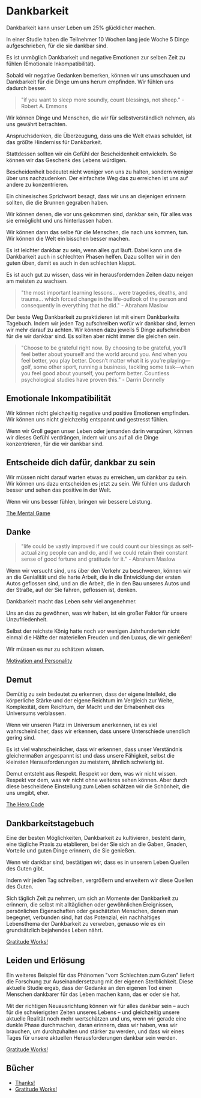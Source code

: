 # Dankbarkeit

Dankbarkeit kann unser Leben um 25% glücklicher machen.

In einer Studie haben die Teilnehmer 10 Wochen lang jede Woche 5 Dinge aufgeschrieben, für die sie dankbar sind.

Es ist unmöglich Dankbarkeit und negative Emotionen zur selben Zeit zu fühlen (Emotionale Inkompatibilität).

Sobald wir negative Gedanken bemerken, können wir uns umschauen und Dankbarkeit für die Dinge um uns herum empfinden. Wir fühlen uns dadurch besser.

> "if you want to sleep more soundly, count blessings, not sheep." - Robert A. Emmons

Wir können Dinge und Menschen, die wir für selbstverständlich nehmen, als uns gewährt betrachten.

Anspruchsdenken, die Überzeugung, dass uns die Welt etwas schuldet, ist das größte Hinderniss für Dankbarkeit.

Stattdessen sollten wir ein Gefühl der Bescheidenheit entwickeln. So können wir das Geschenk des Lebens würdigen.

Bescheidenheit bedeutet nicht weniger von uns zu halten, sondern weniger über uns nachzudenken. Der einfachste Weg das zu erreichen ist uns auf andere zu konzentrieren.

Ein chinesisches Sprichwort besagt, dass wir uns an diejenigen erinnern sollten, die die Brunnen gegraben haben.

Wir können denen, die vor uns gekommen sind, dankbar sein, für alles was sie ermöglicht und uns hinterlassen haben.

Wir können dann das selbe für die Menschen, die nach uns kommen, tun. Wir können die Welt ein bisschen besser machen.

Es ist leichter dankbar zu sein, wenn alles gut läuft. Dabei kann uns die Dankbarkeit auch in schlechten Phasen helfen. Dazu sollten wir in den guten üben, damit es auch in den schlechten klappt.

Es ist auch gut zu wissen, dass wir in herausfordernden Zeiten dazu neigen am meisten zu wachsen.

> "the most important learning lessons... were tragedies, deaths, and trauma… which forced change in the life-outlook of the person and consequently in everything that he did." - Abraham Maslow

Der beste Weg Dankbarkeit zu praktizieren ist mit einem Dankbarkeits Tagebuch. Indem wir jeden Tag aufschreiben wofür wir dankbar sind, lernen wir mehr darauf zu achten. Wir können dazu jeweils 5 Dinge aufschrieiben für die wir dankbar sind. Es sollten aber nicht immer die gleichen sein.

> "Choose to be grateful right now. By choosing to be grateful, you’ll feel better about yourself and the world around you. And when you feel better, you play better. Doesn’t matter what it is you’re playing—golf, some other sport, running a business, tackling some task—when you feel good about yourself, you perform better. Countless psychological studies have proven this." - Darrin Donnelly

## Emotionale Inkompatibilität

Wir können nicht gleichzeitig negative und positive Emotionen empfinden. Wir können uns nicht gleichzeitig entspannt und gestresst fühlen.

Wenn wir Groll gegen unser Leben oder jemanden darin verspüren, können wir dieses Gefühl verdrängen, indem wir uns auf all die Dinge konzentrieren, für die wir dankbar sind.

## Entscheide dich dafür, dankbar zu sein

Wir müssen nicht darauf warten etwas zu erreichen, um dankbar zu sein. Wir können uns dazu entscheiden es jetzt zu sein. Wir fühlen uns dadurch besser und sehen das positive in der Welt.

Wenn wir uns besser fühlen, bringen wir bessere Leistung.

[The Mental Game](https://www.goodreads.com/book/show/123243795-the-mental-game)

## Danke

> "life could be vastly improved if we could count our blessings as self-actualizing people can and do, and if we could retain their constant sense of good fortune and gratitude for it." - Abraham Maslow

Wenn wir versucht sind, uns über den Verkehr zu beschweren, können wir an die Genialität und die harte Arbeit, die in die Entwicklung der ersten Autos geflossen sind, und an die Arbeit, die in den Bau unseres Autos und der Straße, auf der Sie fahren, geflossen ist, denken.

Dankbarkeit macht das Leben sehr viel angenehmer.

Uns an das zu gewöhnen, was wir haben, ist ein großer Faktor für unsere Unzufriedenheit.

Selbst der reichste König hatte noch vor wenigen Jahrhunderten nicht einmal die Hälfte der materiellen Freuden und den Luxus, die wir genießen!

Wir müssen es nur zu schätzen wissen.

[Motivation and Personality](https://www.goodreads.com/book/show/1297177.Motivation_and_Personality)

## Demut

Demütig zu sein bedeutet zu erkennen, dass der eigene Intellekt, die körperliche Stärke und der eigene Reichtum im Vergleich zur Weite, Komplexität, dem Reichtum, der Macht und der Erhabenheit des Universums verblassen. 

Wenn wir unseren Platz im Universum anerkennen, ist es viel wahrscheinlicher, dass wir erkennen, dass unsere Unterschiede unendlich gering sind. 

Es ist viel wahrscheinlicher, dass wir erkennen, dass unser Verständnis gleichermaßen angespannt ist und dass unsere Fähigkeit, selbst die kleinsten Herausforderungen zu meistern, ähnlich schwierig ist. 

Demut entsteht aus Respekt. Respekt vor dem, was wir nicht wissen. Respekt vor dem, was wir nicht ohne weiteres sehen können. Aber durch diese bescheidene Einstellung zum Leben schätzen wir die Schönheit, die uns umgibt, eher.

[The Hero Code](https://www.goodreads.com/book/show/54817547-the-hero-code)

## Dankbarkeitstagebuch

Eine der besten Möglichkeiten, Dankbarkeit zu kultivieren, besteht darin, eine tägliche Praxis zu etablieren, bei der Sie sich an die Gaben, Gnaden, Vorteile und guten Dinge erinnern, die Sie genießen. 

Wenn wir dankbar sind, bestätigen wir, dass es in unserem Leben Quellen des Guten gibt. 

Indem wir jeden Tag schreiben, vergrößern und erweitern wir diese Quellen des Guten. 

Sich täglich Zeit zu nehmen, um sich an Momente der Dankbarkeit zu erinnern, die selbst mit alltäglichen oder gewöhnlichen Ereignissen, persönlichen Eigenschaften oder geschätzten Menschen, denen man begegnet, verbunden sind, hat das Potenzial, ein nachhaltiges Lebensthema der Dankbarkeit zu verweben, genauso wie es ein grundsätzlich bejahendes Leben nährt.

[Gratitude Works!](https://www.goodreads.com/book/show/16234921-gratitude-works)

## Leiden und Erlösung

Ein weiteres Beispiel für das Phänomen "vom Schlechten zum Guten" liefert die Forschung zur Auseinandersetzung mit der eigenen Sterblichkeit. Diese aktuelle Studie ergab, dass der Gedanke an den eigenen Tod einen Menschen dankbarer für das Leben machen kann, das er oder sie hat.

Mit der richtigen Neuausrichtung können wir für alles dankbar sein – auch für die schwierigsten Zeiten unseres Lebens – und gleichzeitig unsere aktuelle Realität noch mehr wertschätzen und uns, wenn wir gerade eine dunkle Phase durchmachen, daran erinnern, dass wir haben, was wir brauchen, um durchzuhalten und stärker zu werden, und dass wir eines Tages für unsere aktuellen Herausforderungen dankbar sein werden.

[Gratitude Works!](https://www.goodreads.com/book/show/16234921-gratitude-works)

## Bücher

- [Thanks!](https://www.goodreads.com/book/show/1685992.Thanks_)
- [Gratitude Works!](https://www.goodreads.com/book/show/16234921-gratitude-works)